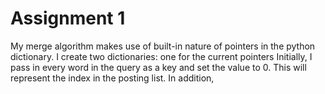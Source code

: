 # Assignment 1

My merge algorithm makes use of built-in nature of pointers in the python dictionary.
I create two dictionaries: one for the current pointers 
Initially, I pass in every word in the query as a key and set the value to 0. This will represent
the index in the posting list. In addition, 
